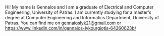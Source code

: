 Hi! My name is Gennaios and i am a graduate of Electrical and Computer Engineering, University of Patras.  I am currently studying for a master's degree at Computer Engineering and Informatics Department, University of Patras. 
You can find me on gennaioslyk21@gmail.com or https://www.linkedin.com/in/gennaios-lykourgiotis-64260623b/

<!---
gennaios21/gennaios21 is a ✨ special ✨ repository because its `README.md` (this file) appears on your GitHub profile.
You can click the Preview link to take a look at your changes.
--->
